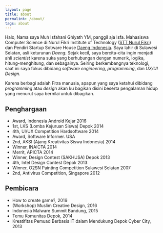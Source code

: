 ```yaml
---
layout: page
title: about
permalink: /about/
tags: about
---
```


Halo, Nama saya Muh Isfahani Ghiyath YM, panggil aja Isfa. Mahasiswa Computer Science di Nurul Fikri Institute of Technology ([STT Nurul Fikri](http://unf.ac.id)) dan Pendiri Startup Sotware House [Daeng Indonesia](https://daeng.id). Saya lahir di Sulawesi Selatan, asli keturunan *Daeng*. Sejak kecil, saya bercita-cita ingin menjadi ahli *scientist* karena suka yang berhubungan dengan numerik, logika, hitung-menghitung, dan sebagainya. Seiring berkembangnya teknologi, saat ini saya fokus dibidang *software engineering*, *programming*, dan *UX/UI Design*.

Karena berbagi adalah Fitra manusia, apapun yang saya ketahui dibidang *programming* atau *design* akan ku bagikan disini beserta pengalaman hidup yang menurut saya bernilai untuk dibagikan.

## Penghargaan

- Award, Indonesia Android Kejar 2016
- 1st, LKS (Lomba Kejuruan Siswa) Depok 2014
- 4th, UI/UX Competition Hardsoftware 2014
- Award, Software Informer. USA
- 2nd, AKSI (Ajang Kreativitas Siswa Indonesia) 2014
- Winner, INAICTA 2014
- Merrit, APICTA 2014
- Winner, Design Contest (SAKHUSA) Depok 2013
- 4th, Intel Design Contest Depok 2013
- Winner, O2SN Painting Competition Sulawesi Selatan 2007
- 2nd, Antivirus Competition, Singapore 2012

## Pembicara

- How to create game?, 2016
- (Workshop) Muslim Creative Design, 2016
- Indonesia Malware Summit Bandung, 2015
- Temu Komunitas Depok, 2014
- Kreatifitas Pemuad Berbasis IT dalam Mendukung Depok Cyber City, 2013

